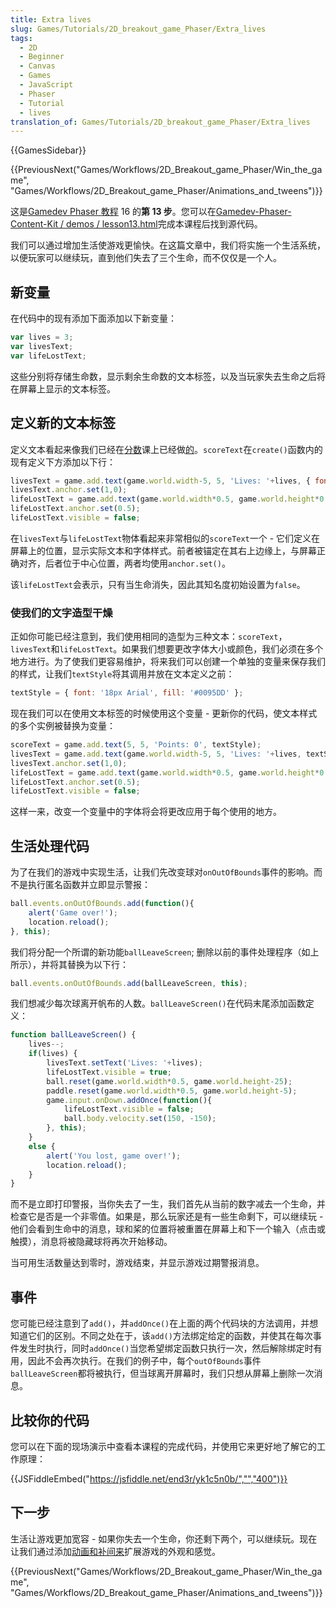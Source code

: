 ```yaml
---
title: Extra lives
slug: Games/Tutorials/2D_breakout_game_Phaser/Extra_lives
tags:
  - 2D
  - Beginner
  - Canvas
  - Games
  - JavaScript
  - Phaser
  - Tutorial
  - lives
translation_of: Games/Tutorials/2D_breakout_game_Phaser/Extra_lives
---
```

{{GamesSidebar}}

{{PreviousNext("Games/Workflows/2D_Breakout_game_Phaser/Win_the_game", "Games/Workflows/2D_Breakout_game_Phaser/Animations_and_tweens")}}

这是[Gamedev Phaser 教程](/en-US/docs/Games/Workflows/2D_Breakout_game_Phaser) 16 的**第 13 步**。您可以在[Gamedev-Phaser-Content-Kit / demos / lesson13.html](https://github.com/end3r/Gamedev-Phaser-Content-Kit/blob/gh-pages/demos/lesson13.html)完成本课程后找到源代码。

我们可以通过增加生活使游戏更愉快。在这篇文章中，我们将实施一个生活系统，以便玩家可以继续玩，直到他们失去了三个生命，而不仅仅是一个人。

## 新变量

在代码中的现有添加下面添加以下新变量：

```js
var lives = 3;
var livesText;
var lifeLostText;
```

这些分别将存储生命数，显示剩余生命数的文本标签，以及当玩家失去生命之后将在屏幕上显示的文本标签。

## 定义新的文本标签

定义文本看起来像我们已经在[分数](/en-US/docs/Games/Workflows/2D_Breakout_game_Phaser/The_score)课上已经做[的](/en-US/docs/Games/Workflows/2D_Breakout_game_Phaser/The_score)。`scoreText`在`create()`函数内的现有定义下方添加以下行：

```js
livesText = game.add.text(game.world.width-5, 5, 'Lives: '+lives, { font: '18px Arial', fill: '#0095DD' });
livesText.anchor.set(1,0);
lifeLostText = game.add.text(game.world.width*0.5, game.world.height*0.5, 'Life lost, click to continue', { font: '18px Arial', fill: '#0095DD' });
lifeLostText.anchor.set(0.5);
lifeLostText.visible = false;
```

在`livesText`与`lifeLostText`物体看起来非常相似的`scoreText`一个 - 它们定义在屏幕上的位置，显示实际文本和字体样式。前者被锚定在其右上边缘上，与屏幕正确对齐，后者位于中心位置，两者均使用`anchor.set()`。

该`lifeLostText`会表示，只有当生命消失，因此其知名度初始设置为`false`。

### 使我们的文字造型干燥

正如你可能已经注意到，我们使用相同的造型为三种文本：`scoreText`，`livesText`和`lifeLostText`。如果我们想要更改字体大小或颜色，我们必须在多个地方进行。为了使我们更容易维护，将来我们可以创建一个单独的变量来保存我们的样式，让我们`textStyle`将其调用并放在文本定义之前：

```js
textStyle = { font: '18px Arial', fill: '#0095DD' };
```

现在我们可以在使用文本标签的时候使用这个变量 - 更新你的代码，使文本样式的多个实例被替换为变量：

```js
scoreText = game.add.text(5, 5, 'Points: 0', textStyle);
livesText = game.add.text(game.world.width-5, 5, 'Lives: '+lives, textStyle);
livesText.anchor.set(1,0);
lifeLostText = game.add.text(game.world.width*0.5, game.world.height*0.5, 'Life lost, click to continue', textStyle);
lifeLostText.anchor.set(0.5);
lifeLostText.visible = false;
```

这样一来，改变一个变量中的字体将会将更改应用于每个使用的地方。

## 生活处理代码

为了在我们的游戏中实现生活，让我们先改变球对`onOutOfBounds`事件的影响。而不是执行匿名函数并立即显示警报：

```js
ball.events.onOutOfBounds.add(function(){
    alert('Game over!');
    location.reload();
}, this);
```

我们将分配一个所谓的新功能`ballLeaveScreen`; 删除以前的事件处理程序（如上所示），并将其替换为以下行：

```js
ball.events.onOutOfBounds.add(ballLeaveScreen, this);
```

我们想减少每次球离开帆布的人数。`ballLeaveScreen()`在代码末尾添加函数定义：

```js
function ballLeaveScreen() {
    lives--;
    if(lives) {
        livesText.setText('Lives: '+lives);
        lifeLostText.visible = true;
        ball.reset(game.world.width*0.5, game.world.height-25);
        paddle.reset(game.world.width*0.5, game.world.height-5);
        game.input.onDown.addOnce(function(){
            lifeLostText.visible = false;
            ball.body.velocity.set(150, -150);
        }, this);
    }
    else {
        alert('You lost, game over!');
        location.reload();
    }
}
```

而不是立即打印警报，当你失去了一生，我们首先从当前的数字减去一个生命，并检查它是否是一个非零值。如果是，那么玩家还是有一些生命剩下，可以继续玩 - 他们会看到生命中的消息，球和桨的位置将被重置在屏幕上和下一个输入（点击或触摸），消息将被隐藏球将再次开始移动。

当可用生活数量达到零时，游戏结束，并显示游戏过期警报消息。

## 事件

您可能已经注意到了`add()`，并`addOnce()`在上面的两个代码块的方法调用，并想知道它们的区别。不同之处在于，该`add()`方法绑定给定的函数，并使其在每次事件发生时执行，同时`addOnce()`当您希望绑定函数只执行一次，然后解除绑定时有用，因此不会再次执行。在我们的例子中，每个`outOfBounds`事件`ballLeaveScreen`都将被执行，但当球离开屏幕时，我们只想从屏幕上删除一次消息。

## 比较你的代码

您可以在下面的现场演示中查看本课程的完成代码，并使用它来更好地了解它的工作原理：

{{JSFiddleEmbed("https://jsfiddle.net/end3r/yk1c5n0b/","","400")}}

## 下一步

生活让游戏更加宽容 - 如果你失去一个生命，你还剩下两个，可以继续玩。现在让我们通过添加[动画和补间来](/en-US/docs/Games/Workflows/2D_Breakout_game_Phaser/Animations_and_tweens)扩展游戏的外观和感觉。

{{PreviousNext("Games/Workflows/2D_Breakout_game_Phaser/Win_the_game", "Games/Workflows/2D_Breakout_game_Phaser/Animations_and_tweens")}}
